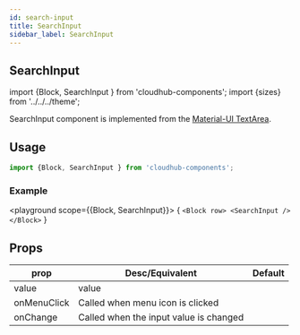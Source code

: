 ```yaml
---
id: search-input
title: SearchInput
sidebar_label: SearchInput
---
```


## SearchInput


import {Block, SearchInput } from 'cloudhub-components';
import {sizes} from '../../../theme';

SearchInput component is implemented from the [Material-UI TextArea](https://material-ui.com/components/textarea).

## Usage

```js
import {Block, SearchInput } from 'cloudhub-components';
```
### Example

<playground scope={{Block, SearchInput}}>
{
`<Block row>
    <SearchInput />
</Block>`
}
</playground>



## Props



<Block>
    <table>
        <thead>
            <tr><th>prop</th><th>Desc/Equivalent</th><th>Default</th></tr>
        </thead>
        <tbody>
            <tr><td>value</td><td>value</td><td></td></tr>
            <tr><td>onMenuClick</td><td>Called when menu icon is clicked</td><td></td></tr>
            <tr><td>onChange</td><td>Called when the input value is changed</td><td></td></tr>
        </tbody>
    </table>
</Block>